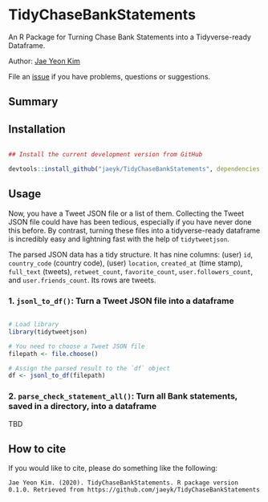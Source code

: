 # TidyChaseBankStatements

An R Package for Turning Chase Bank Statements into a Tidyverse-ready Dataframe.

Author: [Jae Yeon Kim](https://jaeyk.github.io/)

File an [issue](https://github.com/jaeyk/TidyChaseBankStatements/issues) if you have problems, questions or suggestions.

## Summary

## Installation

```r

## Install the current development version from GitHub

devtools::install_github("jaeyk/TidyChaseBankStatements", dependencies = TRUE)
```

## Usage

Now, you have a Tweet JSON file or a list of them. Collecting the Tweet JSON file could have has been tedious, especially if you have never done this before. By contrast, turning these files into a tidyverse-ready dataframe is incredibly easy and lightning fast with the help of `tidytweetjson`.

The parsed JSON data has a tidy structure. It has nine columns: (user) `id`, `country_code` (country code), (user) `location`, `created_at` (time stamp), `full_text` (tweets), `retweet_count`, `favorite_count`, `user.followers_count`, and `user.friends_count`. Its rows are tweets.

### 1. `jsonl_to_df()`: Turn a Tweet JSON file into a dataframe

```r

# Load library
library(tidytweetjson)

# You need to choose a Tweet JSON file
filepath <- file.choose()

# Assign the parsed result to the `df` object
df <- jsonl_to_df(filepath)
```

### 2. `parse_check_statement_all()`: Turn all Bank statements, saved in a directory, into a dataframe 

TBD

## How to cite

If you would like to cite, please do something like the following:

```
Jae Yeon Kim. (2020). TidyChaseBankStatements. R package version 0.1.0. Retrieved from https://github.com/jaeyk/TidyChaseBankStatements
```

